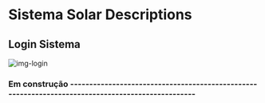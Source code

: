 
# Sistema Solar Descriptions

## Login Sistema 


![img-login](https://user-images.githubusercontent.com/48605430/91512210-e19c5680-e8b7-11ea-95c5-74af2c60f85c.png)


### Em construção --------------------------------------------------------------------------------------------------
